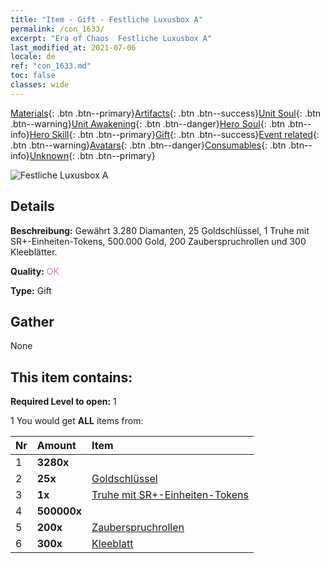 ```yaml
---
title: "Item - Gift - Festliche Luxusbox A"
permalink: /con_1633/
excerpt: "Era of Chaos  Festliche Luxusbox A"
last_modified_at: 2021-07-06
locale: de
ref: "con_1633.md"
toc: false
classes: wide
---
```

 [Materials](/ItemsDE/){: .btn .btn--primary}[Artifacts](/ItemsDE/Artifacts/){: .btn .btn--success}[Unit Soul](/ItemsDE/UnitSoul/){: .btn .btn--warning}[Unit Awakening](/ItemsDE/UnitAwakening/){: .btn .btn--danger}[Hero Soul](/ItemsDE/HeroSoul/){: .btn .btn--info}[Hero Skill](/ItemsDE/HeroSkill/){: .btn .btn--primary}[Gift](/ItemsDE/Gift/){: .btn .btn--success}[Event related](/ItemsDE/Events/){: .btn .btn--warning}[Avatars](/ItemsDE/Avatars/){: .btn .btn--danger}[Consumables](/ItemsDE/Consumables/){: .btn .btn--info}[Unknown](/ItemsDE/Unknown/){: .btn .btn--primary}

 ![Festliche Luxusbox A](/images/t/i_907249.png)

## Details
 **Beschreibung:** Gewährt 3.280 Diamanten, 25 Goldschlüssel, 1 Truhe mit SR+-Einheiten-Tokens, 500.000 Gold, 200 Zauberspruchrollen und 300 Kleeblätter.

 **Quality:** <span style="color: #DA70D6">OK</span>

 **Type:** Gift

## Gather

  None

## This item contains:

 **Required Level to open:** 1

 1 You would get **ALL** items  from:

  | Nr | Amount |     Item    |
  |:---|:-------|:------------|
  | 1 |  **3280x** | <i class="fas fa-gem"/> |  | 
  | 2 |  **25x** | [Goldschlüssel](/ItemsDE/con_783/) |  | 
  | 3 |  **1x** | [Truhe mit SR+-Einheiten-Tokens](/ItemsDE/con_1598/) |  | 
  | 4 |  **500000x** | <i class="fas fa-coins"/> |  | 
  | 5 |  **200x** | [Zauberspruchrollen](/ItemsDE/con_694/) |  | 
  | 6 |  **300x** | [Kleeblatt](/ItemsDE/con_537/) |  | 
